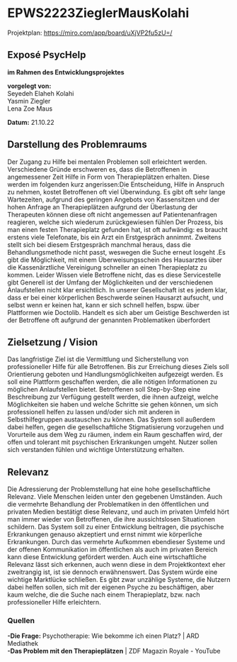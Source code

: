# EPWS2223ZieglerMausKolahi

Projektplan:
https://miro.com/app/board/uXjVP2fu5zU=/

## Exposé PsycHelp
**im Rahmen des Entwicklungsprojektes**

**vorgelegt von:**   
Seyedeh Elaheh Kolahi   
Yasmin Ziegler  
Lena Zoe Maus  

**Datum:** 21.10.22  

## Darstellung des Problemraums

Der Zugang zu Hilfe bei mentalen Problemen soll erleichtert werden. Verschiedene Gründe erschweren es, dass die Betroffenen in angemessener Zeit Hilfe in Form von Therapieplätzen erhalten. Diese werden im folgenden kurz angerissen:Die Entscheidung, Hilfe in Anspruch zu nehmen, kostet Betroffenen oft viel Überwindung. Es gibt oft sehr lange Wartezeiten, aufgrund des geringen Angebots von Kassensitzen und der hohen Anfrage an Therapieplätzen aufgrund der Überlastung der Therapeuten können diese oft nicht angemessen auf Patientenanfragen reagieren, welche sich wiederum zurückgewiesen fühlen 
Der Prozess, bis man einen festen Therapieplatz gefunden hat, ist oft aufwändig: es braucht erstens viele Telefonate, bis ein Arzt ein Erstgespräch annimmt. Zweitens stellt sich bei diesem Erstgespräch manchmal heraus, dass die Behandlungsmethode nicht passt, weswegen die Suche erneut losgeht .Es gibt die Möglichkeit, mit einem Überweisungsschein des Hausarztes über die Kassenärztliche Vereinigung schneller an einen Therapieplatz zu kommen. Leider Wissen viele Betroffene nicht, das es diese Servicestelle gibt
Generell ist der Umfang der Möglichkeiten und der verschiedenen Anlaufstellen nicht klar ersichtlich. In unserer Gesellschaft ist es jedem klar, dass er bei einer körperlichen Beschwerde seinen Hausarzt aufsucht, und selbst wenn er keinen hat, kann er sich schnell helfen, bspw. über Plattformen wie Doctolib. Handelt es sich aber um Geistige Beschwerden ist der Betroffene oft aufgrund der genannten Problematiken überfordert

## Zielsetzung / Vision

Das langfristige Ziel ist die Vermittlung und Sicherstellung von professioneller Hilfe für alle Betroffenen. Bis zur Erreichung dieses Ziels soll Orientierung geboten und Handlungsmöglichkeiten aufgezeigt werden. 
Es soll eine Plattform geschaffen werden, die alle nötigen Informationen zu möglichen Anlaufstellen bietet. Betroffenen soll Step-by-Step eine Beschreibung zur Verfügung gestellt werden, die ihnen aufzeigt, welche Möglichkeiten sie haben und welche Schritte sie gehen können, um sich professionell helfen zu lassen  und/oder sich mit anderen in Selbsthilfegruppen austauschen zu können. Das System soll außerdem dabei helfen, gegen die gesellschaftliche Stigmatisierung vorzugehen und Vorurteile aus dem Weg zu räumen, indem ein Raum geschaffen wird, der offen und tolerant mit psychischen Erkrankungen umgeht. Nutzer sollen sich verstanden fühlen und wichtige Unterstützung erhalten. 
## Relevanz 

Die Adressierung der Problemstellung hat eine hohe gesellschaftliche Relevanz. Viele Menschen leiden unter den gegebenen Umständen. Auch die vermehrte Behandlung der Problematiken in den öffentlichen und privaten Medien bestätigt diese Relevanz, und auch im privaten Umfeld hört man immer wieder von Betroffenen, die ihre aussichtslosen Situationen schildern. 
Das System soll zu einer Entwicklung beitragen, die psychische Erkrankungen genauso akzeptiert und ernst nimmt wie körperliche Erkrankungen. 
Durch das vermehrte Aufkommen ebendieser Systeme und der offenen Kommunikation im öffentlichen als auch im privaten Bereich kann diese Entwicklung gefördert werden. 
Auch eine wirtschaftliche Relevanz lässt sich erkennen, auch wenn diese in dem Projektkontext eher zweitrangig ist, ist sie dennoch erwähnenswert. 
Das System würde eine wichtige Marktlücke schließen. Es gibt zwar unzählige Systeme, die Nutzern dabei helfen sollen, sich mit der eigenen Psyche zu beschäftigen, aber kaum welche, die die Suche nach einem Therapieplatz, bzw. nach professioneller Hilfe erleichtern. 

### Quellen
**-Die Frage:** Psychotherapie: Wie bekomme ich einen Platz? | ARD Mediathek  
**-Das Problem mit den Therapieplätzen** | ZDF Magazin Royale - YouTube  

